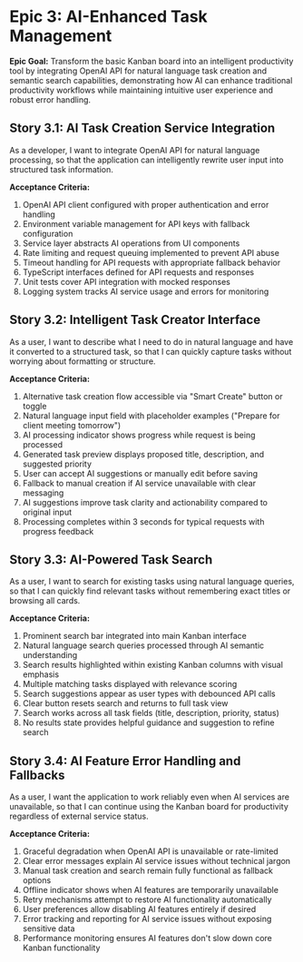 # Epic 3: AI-Enhanced Task Management

**Epic Goal:** Transform the basic Kanban board into an intelligent productivity tool by integrating OpenAI API for natural language task creation and semantic search capabilities, demonstrating how AI can enhance traditional productivity workflows while maintaining intuitive user experience and robust error handling.

## Story 3.1: AI Task Creation Service Integration

As a developer,
I want to integrate OpenAI API for natural language processing,
so that the application can intelligently rewrite user input into structured task information.

**Acceptance Criteria:**

1. OpenAI API client configured with proper authentication and error handling
2. Environment variable management for API keys with fallback configuration
3. Service layer abstracts AI operations from UI components
4. Rate limiting and request queuing implemented to prevent API abuse
5. Timeout handling for API requests with appropriate fallback behavior
6. TypeScript interfaces defined for API requests and responses
7. Unit tests cover API integration with mocked responses
8. Logging system tracks AI service usage and errors for monitoring

## Story 3.2: Intelligent Task Creator Interface

As a user,
I want to describe what I need to do in natural language and have it converted to a structured task,
so that I can quickly capture tasks without worrying about formatting or structure.

**Acceptance Criteria:**

1. Alternative task creation flow accessible via "Smart Create" button or toggle
2. Natural language input field with placeholder examples ("Prepare for client meeting tomorrow")
3. AI processing indicator shows progress while request is being processed
4. Generated task preview displays proposed title, description, and suggested priority
5. User can accept AI suggestions or manually edit before saving
6. Fallback to manual creation if AI service unavailable with clear messaging
7. AI suggestions improve task clarity and actionability compared to original input
8. Processing completes within 3 seconds for typical requests with progress feedback

## Story 3.3: AI-Powered Task Search

As a user,
I want to search for existing tasks using natural language queries,
so that I can quickly find relevant tasks without remembering exact titles or browsing all cards.

**Acceptance Criteria:**

1. Prominent search bar integrated into main Kanban interface
2. Natural language search queries processed through AI semantic understanding
3. Search results highlighted within existing Kanban columns with visual emphasis
4. Multiple matching tasks displayed with relevance scoring
5. Search suggestions appear as user types with debounced API calls
6. Clear button resets search and returns to full task view
7. Search works across all task fields (title, description, priority, status)
8. No results state provides helpful guidance and suggestion to refine search

## Story 3.4: AI Feature Error Handling and Fallbacks

As a user,
I want the application to work reliably even when AI services are unavailable,
so that I can continue using the Kanban board for productivity regardless of external service status.

**Acceptance Criteria:**

1. Graceful degradation when OpenAI API is unavailable or rate-limited
2. Clear error messages explain AI service issues without technical jargon
3. Manual task creation and search remain fully functional as fallback options
4. Offline indicator shows when AI features are temporarily unavailable
5. Retry mechanisms attempt to restore AI functionality automatically
6. User preferences allow disabling AI features entirely if desired
7. Error tracking and reporting for AI service issues without exposing sensitive data
8. Performance monitoring ensures AI features don't slow down core Kanban functionality
